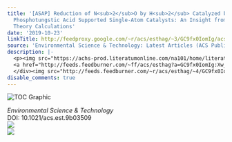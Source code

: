 ```yaml
---
title: '[ASAP] Reduction of N<sub>2</sub>O by H<sub>2</sub> Catalyzed by Keggin–Type
  Phosphotungstic Acid Supported Single-Atom Catalysts: An Insight from Density Functional
  Theory Calculations'
date: '2019-10-23'
linkTitle: http://feedproxy.google.com/~r/acs/esthag/~3/GC9fx0IomIg/acs.est.9b03509
source: 'Environmental Science & Technology: Latest Articles (ACS Publications)'
description: |-
  <p><img src="https://achs-prod.literatumonline.com/na101/home/literatum/publisher/achs/journals/content/esthag/0/esthag.ahead-of-print/acs.est.9b03509/20191022/images/medium/es9b03509_0004.gif" alt="TOC Graphic"/></p><div><cite>Environmental Science & Technology</cite></div><div>DOI: 10.1021/acs.est.9b03509</div><div class="feedflare">
  <a href="http://feeds.feedburner.com/~ff/acs/esthag?a=GC9fx0IomIg:Xw_3GMiynwo:yIl2AUoC8zA"><img src="http://feeds.feedburner.com/~ff/acs/esthag?d=yIl2AUoC8zA" border="0"></img></a>
  </div><img src="http://feeds.feedburner.com/~r/acs/esthag/~4/GC9fx0IomIg" ...
disable_comments: true
---
```

<p><img src="https://achs-prod.literatumonline.com/na101/home/literatum/publisher/achs/journals/content/esthag/0/esthag.ahead-of-print/acs.est.9b03509/20191022/images/medium/es9b03509_0004.gif" alt="TOC Graphic"/></p><div><cite>Environmental Science & Technology</cite></div><div>DOI: 10.1021/acs.est.9b03509</div><div class="feedflare">
<a href="http://feeds.feedburner.com/~ff/acs/esthag?a=GC9fx0IomIg:Xw_3GMiynwo:yIl2AUoC8zA"><img src="http://feeds.feedburner.com/~ff/acs/esthag?d=yIl2AUoC8zA" border="0"></img></a>
</div><img src="http://feeds.feedburner.com/~r/acs/esthag/~4/GC9fx0IomIg" ...